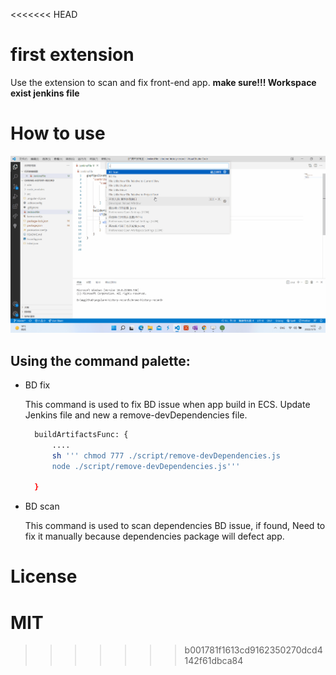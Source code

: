 <<<<<<< HEAD
# first extension

Use the extension to scan and fix front-end app. **make sure!!! Workspace exist jenkins file**

# How to use
![demo](images/demo.gif)

## Using the command palette:

- BD fix
  
  This command is used to fix BD issue when app build in ECS. Update Jenkins file and new a remove-devDependencies file.
  ```sh
    buildArtifactsFunc: {
		....
        sh ''' chmod 777 ./script/remove-devDependencies.js
        node ./script/remove-devDependencies.js'''
        
    }
  ```

- BD scan
  
  This command is used to scan dependencies BD issue, if found, Need to fix it manually because dependencies package will defect app.


# License

MIT
=======

>>>>>>> b001781f1613cd9162350270dcd4142f61dbca84

